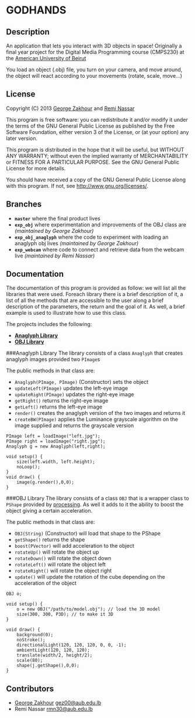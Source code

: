 GODHANDS
========

Description
-----------
An application that lets you interact with 3D objects in space!
Originally a final year project for the Digital Media Programming course (CMPS230) at the [American University of Beirut](http://aub.edu.lb)

You load an object (.obj) file, you turn on your camera, and move around, the object will react according to your movements (rotate, scale, move...)

License
-------
Copyright (C) 2013 [George Zakhour][3] and [Remi Nassar][2]

This program is free software: you can redistribute it and/or modify it under the terms of the GNU General Public License as published by the Free Software Foundation, either version 3 of the License, or (at your option) any later version.

This program is distributed in the hope that it will be useful,
but WITHOUT ANY WARRANTY; without even the implied warranty of
MERCHANTABILITY or FITNESS FOR A PARTICULAR PURPOSE.  See the
GNU General Public License for more details.

You should have received a copy of the GNU General Public License along with this program.  If not, see <http://www.gnu.org/licenses/>.

Branches
--------
- **`master`** where the final product lives
- **`exp_obj`** where experimentation and improvements of the OBJ class are *(maintained by George Zakhour)*
- **`exp_obj_anaglyph`** where the code to experiment with loading an anaglyph obj lives *(maintained by George Zakhour)*
- **`exp_webcam`** where code to connect and retrieve data from the webcam live *(maintained by Remi Nassar)*

Documentation
-------------
The documentation of this program is provided as follow: we will list all the libraries that were used. Foreach library there is a brief description of it, a list of all the methods that are accessible to the user along a brief description of the parameters, the return and the goal of it. As well, a brief example is used to illustrate how to use this class.

The projects includes the following:

* [**Anaglyph Library**](#anaglyph)
* [**OBJ Library**](#obj)

###Anaglyph Library<a id="anaglyph"></a>
The library consists of a class `Anaglyph` that creates anaglyph images provided two `PImage`s 

The public methods in that class are:

- `Anaglyph(PImage, PImage)` (Constructor) sets the object
- `updateLeft(PImage)` updates the left-eye image
- `updateRight(PImage)` updates the right-eye image
- `getRight()` returns the right-eye image
- `getLeft()` returns the left-eye image
- `render()` creates the anaglyph version of the two images and returns it
- `createBW(PImage)` applies the Luminance grayscale algorithm on the image supplied and returns the grayscale version

```
PImage left = loadImage("left.jpg");
PImage right = loadImage("right.jpg");
Anaglyph g = new Anaglyph(left,right);

void setup() {
    size(left.width, left.height);
    noLoop();
}
void draw() {
    image(g.render(),0,0);
}
```

###OBJ Library<a id="obj"></a>
The library consists of a class `OBJ` that is a wrapper class to `PShape` provided by [processing][4]. As well it adds to it the ability to boost the object giving a certain acceleration.

The public methods in that class are:

- `OBJ(String)` (Constructor) will load that shape to the PShape
- `getShape()` returns the shape
- `boost(PVector)` will add acceleration to the object
- `rotateUp()` will rotate the object up
- `rotateDown()` will rotate the object down
- `rotateLeft()` will rotate the object left
- `rotateRight()` will rotate the object right
- `update()` will update the rotation of the cube depending on the acceleration of the object

```
OBJ o;

void setup() {
    o = new OBJ("/path/to/model.obj"); // load the 3D model
    size(300, 300, P3D); // to make it 3D
}

void draw() {
    background(0);
    noStroke();
    directionalLight(120, 120, 120, 0, 0, -1);
    ambientLight(120, 120, 120);
    translate(width/2, height/2);
    scale(80);
    shape(j.getShape(),0,0);
}
```

Contributors
------------
- [George Zakhour][3] [gez00@aub.edu.lb][1]
- Remi Nassar [rmn30@aub.edu.lb][2]

[1]: mailto:gez00@aub.edu.lb    "George Zakhour"
[2]: mailto:rmn30@aub.edu.lb    "Remi Nassar"
[3]: http://george.zakhour.me   "George Zakhour"
[4]: http://processing.org      "Processing"
